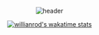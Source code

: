 <div align="center">
  
  ![header](https://capsule-render.vercel.app/api?type=Waving&color=auto&height=200&section=header&text=Haseong%20Jung&fontSize=35&animation=fadeIn&fontAlignY=40)
  <!--[![Top Langs](https://github-readme-stats.vercel.app/api/top-langs/?username=HaseongJung&layout=donut)](https://github.com/HaseongJung/github-readme-stats)/-->
  [![willianrod's wakatime stats](https://github-readme-stats.vercel.app/api/wakatime?username=[HaseongJung])](https://wakatime.com/@HaseongJung)
</div>
